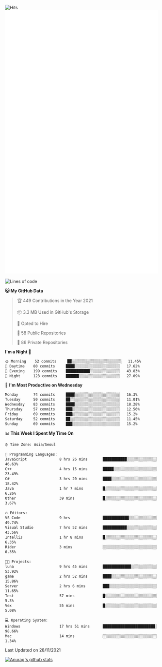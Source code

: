 ![Hits](https://hits.seeyoufarm.com/api/count/incr/badge.svg?url=https%3A%2F%2Fgithub.com%2Fkokose1234&count_bg=%2379C83D&title_bg=%23555555&icon=apple.svg&icon_color=%23E7E7E7&title=hits&edge_flat=false)
<br/>
![Metrics](https://github.com/kokose1234/kokose1234/blob/main/github-metrics.svg)

<!--START_SECTION:waka-->
![Lines of code](https://img.shields.io/badge/From%20Hello%20World%20I%27ve%20Written-11.4%20million%20lines%20of%20code-blue)

**🐱 My GitHub Data** 

> 🏆 449 Contributions in the Year 2021
 > 
> 📦 3.3 MB Used in GitHub's Storage 
 > 
> 💼 Opted to Hire
 > 
> 📜 58 Public Repositories 
 > 
> 🔑 86 Private Repositories  
 > 
**I'm a Night 🦉** 

```text
🌞 Morning    52 commits     ██░░░░░░░░░░░░░░░░░░░░░░░   11.45% 
🌆 Daytime    80 commits     ████░░░░░░░░░░░░░░░░░░░░░   17.62% 
🌃 Evening    199 commits    ███████████░░░░░░░░░░░░░░   43.83% 
🌙 Night      123 commits    ██████░░░░░░░░░░░░░░░░░░░   27.09%

```
📅 **I'm Most Productive on Wednesday** 

```text
Monday       74 commits     ████░░░░░░░░░░░░░░░░░░░░░   16.3% 
Tuesday      50 commits     ██░░░░░░░░░░░░░░░░░░░░░░░   11.01% 
Wednesday    83 commits     ████░░░░░░░░░░░░░░░░░░░░░   18.28% 
Thursday     57 commits     ███░░░░░░░░░░░░░░░░░░░░░░   12.56% 
Friday       69 commits     ███░░░░░░░░░░░░░░░░░░░░░░   15.2% 
Saturday     52 commits     ██░░░░░░░░░░░░░░░░░░░░░░░   11.45% 
Sunday       69 commits     ███░░░░░░░░░░░░░░░░░░░░░░   15.2%

```


📊 **This Week I Spent My Time On** 

```text
⌚︎ Time Zone: Asia/Seoul

💬 Programming Languages: 
JavaScript               8 hrs 26 mins       ███████████░░░░░░░░░░░░░░   46.63% 
C++                      4 hrs 15 mins       █████░░░░░░░░░░░░░░░░░░░░   23.49% 
C#                       3 hrs 20 mins       ████░░░░░░░░░░░░░░░░░░░░░   18.42% 
Java                     1 hr 7 mins         █░░░░░░░░░░░░░░░░░░░░░░░░   6.26% 
Other                    39 mins             █░░░░░░░░░░░░░░░░░░░░░░░░   3.67%

🔥 Editors: 
VS Code                  9 hrs               ████████████░░░░░░░░░░░░░   49.74% 
Visual Studio            7 hrs 52 mins       ███████████░░░░░░░░░░░░░░   43.56% 
IntelliJ                 1 hr 8 mins         █░░░░░░░░░░░░░░░░░░░░░░░░   6.35% 
Rider                    3 mins              ░░░░░░░░░░░░░░░░░░░░░░░░░   0.35%

🐱‍💻 Projects: 
luna                     9 hrs 45 mins       █████████████░░░░░░░░░░░░   53.92% 
game                     2 hrs 52 mins       ████░░░░░░░░░░░░░░░░░░░░░   15.86% 
Server                   2 hrs 6 mins        ███░░░░░░░░░░░░░░░░░░░░░░   11.65% 
Test                     57 mins             █░░░░░░░░░░░░░░░░░░░░░░░░   5.3% 
Vex                      55 mins             █░░░░░░░░░░░░░░░░░░░░░░░░   5.08%

💻 Operating System: 
Windows                  17 hrs 51 mins      ████████████████████████░   98.66% 
Mac                      14 mins             ░░░░░░░░░░░░░░░░░░░░░░░░░   1.34%

```


 Last Updated on 28/11/2021
<!--END_SECTION:waka-->

[![Anurag's github stats](https://github-readme-stats.vercel.app/api?username=kokose1234&theme=dracula)](https://github.com/anuraghazra/github-readme-stats)



	
